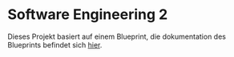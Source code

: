 # Software Engineering 2

Dieses Projekt basiert auf einem Blueprint, die dokumentation des Blueprints befindet sich [hier](doc/blueprint.md).